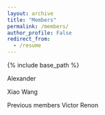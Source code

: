 ```yaml
---
layout: archive
title: "Members"
permalink: /members/
author_profile: False
redirect_from:
  - /resume
---
```


{% include base_path %}


Alexander

Xiao Wang


Previous members
Victor Renon
